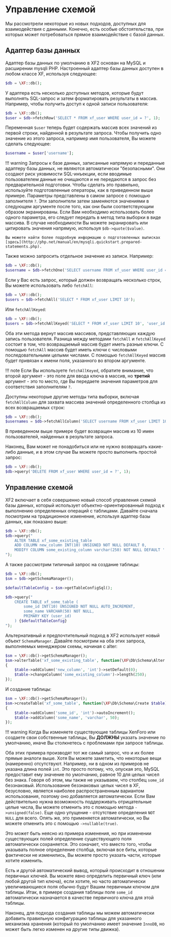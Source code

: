 # Управление схемой

Мы рассмотрели некоторые из новых подходов, доступных для взаимодействия с данными. Конечно, есть особые обстоятельства, при которых может потребоваться прямое взаимодействие с базой данных.

## Адаптер базы данных

Адаптер базы данных по умолчанию в XF2 основан на MySQL и расширении mysqli PHP. Настроенный адаптер базы данных доступен в любом классе XF, используя следующее:

```php
$db = \XF::db();
```

У адаптера есть несколько доступных методов, которые будут выполнять SQL-запрос и затем форматировать результаты в массив. Например, чтобы получить доступ к одной записи пользователя:

```php
$db = \XF::db();
$user = $db->fetchRow('SELECT * FROM xf_user WHERE user_id = ?', 1);
```

Переменная `$user` теперь будет содержать массив всех значений из первой строки, найденной в результате запроса. Чтобы получить одно значение из этого запроса, например имя пользователя, Вы можете сделать следующее:

```php
$username = $user['username'];
```

!!! warning
    Запросы к базе данных, записанные напрямую и переданные адаптеру базы данных, не являются автоматически "безопасными". Они создают риск уязвимости SQL-инъекции, если вводимые пользователем данные не очищаются и не передаются в запрос без предварительной подготовки. Чтобы сделать это правильно, используйте подготовленные операторы, как в приведенном выше примере. Параметры представлены в самом запросе с помощью заполнителя `?`. Эти заполнители затем заменяются значениями в следующем аргументе после того, как они были соответствующим образом экранированы. Если Вам необходимо использовать более одного параметра, его следует передать в метод типа выборки в виде массива. В случае необходимости Вы можете экранировать или цитировать значения напрямую, используя `$db->quote($value)`.

    Вы можете найти более подробную информацию о подготовленных выписках [здесь](http://php.net/manual/en/mysqli.quickstart.prepared-statements.php).

Также можно запросить отдельное значение из записи. Например:

```php
$db = \XF::db();
$username = $db->fetchOne('SELECT username FROM xf_user WHERE user_id = ?', 1);
```

Если у Вас есть запрос, который должен возвращать несколько строк, Вы можете использовать либо `fetchAll`:

```php
$db = \XF::db();
$users = $db->fetchAll('SELECT * FROM xf_user LIMIT 10');
```

Или `fetchAllKeyed`:

```php
$db = \XF::db();
$users = $db->fetchAllKeyed('SELECT * FROM xf_user LIMIT 10', 'user_id');
```

Оба эти метода вернут массив массивов, представляющих каждую запись пользователя. Разница между методами `fetchAll` и `fetchAllKeyed` состоит в том, что возвращаемый массив будет иметь разные ключи. С помощью `fetchAll` массив будет иметь ключи с числовыми последовательными целыми числами. С помощью `fetchAllKeyed` массив будет привязан к имени поля, указанного во втором аргументе.

!!! note
    Если Вы используете `fetchAllKeyed`, обратите внимание, что второй аргумент - это поле для ввода ключа в массив, но **третий** аргумент - это то место, где Вы передаете значения параметров для соответствия заполнителям `?`.

Доступны некоторые другие методы типа выборки, включая `fetchAllColumn` для захвата массива значений определенного столбца из всех возвращаемых строк:

```php
$db = \XF::db();
$usernames = $db->fetchAllColumn('SELECT username FROM xf_user LIMIT 10');
```

В приведенном выше примере будет возвращен массив из 10 имен пользователей, найденных в результате запроса.

Наконец, Вам может не понадобиться или не нужно возвращать какие-либо данные, и в этом случае Вы можете просто выполнить простой запрос:

```php
$db = \XF::db();
$db->query('DELETE FROM xf_user WHERE user_id = ?', 1);
```

## Управление схемой

XF2 включает в себя совершенно новый способ управления схемой базы данных, который использует объектно-ориентированный подход к выполнению определенных операций с таблицами. Давайте сначала посмотрим на традиционное изменение, используя адаптер базы данных, как показано выше:

```php
$db = \XF::db();
$db->query("
    ALTER TABLE xf_some_existing_table
    ADD COLUMN new_column INT(10) UNSIGNED NOT NULL DEFAULT 0,
    MODIFY COLUMN some_existing_column varchar(250) NOT NULL DEFAULT ''
");
```

А также рассмотрим типичный запрос на создание таблицы:

```php
$db = \XF::db();
$sm = $db->getSchemaManager();

$defaultTableConfig = $sm->getTableConfigSql();

$db->query("
    CREATE TABLE xf_some_table (
        some_id INT(10) UNSIGNED NOT NULL AUTO_INCREMENT,
        some_name VARCHAR(50) NOT NULL,
        PRIMARY KEY (user_id)
    ) {$defaultTableConfig}
");
```

Альтернативный и предпочтительный подход в XF2 использует новый объект `SchemaManager`. Давайте посмотрим на оба этих запроса, выполняемых менеджером схемы, начиная с alter:

```php
$sm = \XF::db()->getSchemaManager();
$sm->alterTable('xf_some_existing_table', function(\XF\Db\Schema\Alter $table)
{
    $table->addColumn('new_column', 'int')->setDefault(0);
    $table->changeColumn('some_existing_column')->length(250);
});
```

И создание таблицы:

```php
$sm = \XF::db()->getSchemaManager();
$sm->createTable('xf_some_table', function(\XF\Db\Schema\Create $table)
{
    $table->addColumn('some_id', 'int')->autoIncrement();
    $table->addColumn('some_name', 'varchar', 50);
});
```

!!! warning
	Когда Вы изменяете существующие таблицы XenForo или создаете свои собственные таблицы, Вы **ДОЛЖНЫ** указать значение по умолчанию, иначе Вы столкнетесь с проблемами при запросе таблицы.

Оба этих примера производят тот же самый запрос, что и их более прямые аналоги выше. Хотя Вы можете заметить, что некоторые вещи (намеренно) отсутствуют. Например, ни в одном из примеров не указана длина полей `int`. Это просто потому, что, опуская это, MySQL предоставит ему значение по умолчанию, равное 10 для целых чисел без знака. Говоря об этом, мы также не указываем, что столбец `some_id` беззнаковый. Использование беззнаковых целых чисел в XF, безусловно, является наиболее распространенным вариантом использования, поэтому оно добавляется автоматически. Если Вам действительно нужна возможность поддерживать отрицательные целые числа, Вы можете отменить это с помощью метода `->unsigned(false)`. Еще одно упущение - отсутствие определения `NOT NULL` для всего. Опять же, это применяется автоматически, но Вы можете отменить это с помощью `->nullable(true)`.

Это может быть неясно из примера изменения, но при изменении существующих полей определение существующего поля автоматически сохраняется. Это означает, что вместо того, чтобы указывать полное определение столбца, включая все биты, которые фактически не изменились, Вы можете просто указать части, которые хотите изменить.

Есть и другой автоматический вывод, который происходит в отношении первичных ключей. Вы можете явно определить первичный ключ (или любой другой тип ключа), если хотите, но часто автоматически увеличивающиеся поля обычно будут Вашим первичным ключом для таблицы. Итак, в примере создания таблицы поле `some_id` автоматически назначается в качестве первичного ключа для этой таблицы.

Наконец, для подхода создания таблицы мы можем автоматически добавить правильную конфигурацию таблицы для указанного механизма хранения (который по умолчанию имеет значение `InnoDB`, но может быть легко изменен на другие типы движка).
